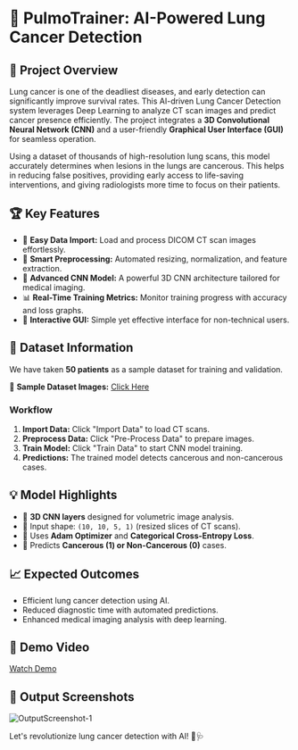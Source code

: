 # 🚀 PulmoTrainer: AI-Powered Lung Cancer Detection

## 🌟 Project Overview
Lung cancer is one of the deadliest diseases, and early detection can significantly improve survival rates. This AI-driven Lung Cancer Detection system leverages Deep Learning to analyze CT scan images and predict cancer presence efficiently. The project integrates a **3D Convolutional Neural Network (CNN)** and a user-friendly **Graphical User Interface (GUI)** for seamless operation.

Using a dataset of thousands of high-resolution lung scans, this model accurately determines when lesions in the lungs are cancerous. This helps in reducing false positives, providing early access to life-saving interventions, and giving radiologists more time to focus on their patients.

## 🏆 Key Features
- 📂 **Easy Data Import:** Load and process DICOM CT scan images effortlessly.
- 🔄 **Smart Preprocessing:** Automated resizing, normalization, and feature extraction.
- 🤖 **Advanced CNN Model:** A powerful 3D CNN architecture tailored for medical imaging.
- 📊 **Real-Time Training Metrics:** Monitor training progress with accuracy and loss graphs.
- 🎨 **Interactive GUI:** Simple yet effective interface for non-technical users.

## 🏥 Dataset Information
We have taken **50 patients** as a sample dataset for training and validation.

🔗 **Sample Dataset Images:** [Click Here](https://qnm8.sharepoint.com/:f:/g/Ep5GUq573mVHnE3PJavB738Bevue4plkiXyNkYfxHI-a-A?e=UVMWne)

### Workflow
1. **Import Data:** Click "Import Data" to load CT scans.
2. **Preprocess Data:** Click "Pre-Process Data" to prepare images.
3. **Train Model:** Click "Train Data" to start CNN model training.
4. **Predictions:** The trained model detects cancerous and non-cancerous cases.

## 💡 Model Highlights
- 📌 **3D CNN layers** designed for volumetric image analysis.
- 📌 Input shape: `(10, 10, 5, 1)` (resized slices of CT scans).
- 📌 Uses **Adam Optimizer** and **Categorical Cross-Entropy Loss**.
- 📌 Predicts **Cancerous (1) or Non-Cancerous (0)** cases.

## 📈 Expected Outcomes
- Efficient lung cancer detection using AI.
- Reduced diagnostic time with automated predictions.
- Enhanced medical imaging analysis with deep learning.

## 🎥 Demo Video
[Watch Demo](https://user-images.githubusercontent.com/68781375/162584302-e0a58cfe-9a1d-45a1-816e-6bfadf45821a.mp4)

## 📸 Output Screenshots
![OutputScreenshot-1](https://user-images.githubusercontent.com/68781375/162584315-359fba81-6827-437f-ab54-b8dee534f1d8.JPG)

Let's revolutionize lung cancer detection with AI! 💙🩺
